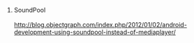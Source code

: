 <ol>
<li>SoundPool</li><br />
<a href='http://blog.objectgraph.com/index.php/2012/01/02/android-development-using-soundpool-instead-of-mediaplayer/'>http://blog.objectgraph.com/index.php/2012/01/02/android-development-using-soundpool-instead-of-mediaplayer/</a><br />
</ol>